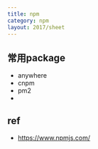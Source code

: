 ```yaml
---
title: npm
category: npm
layout: 2017/sheet
---
```


## 常用package

- anywhere
- cnpm
- pm2
- 

## ref
- https://www.npmjs.com/

